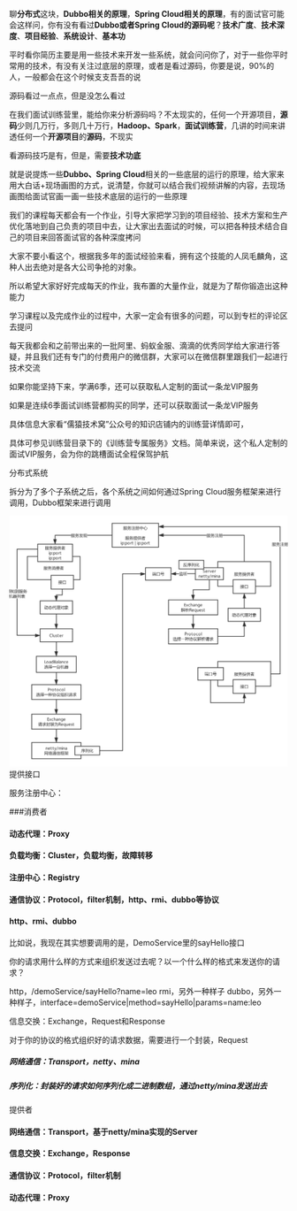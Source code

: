 聊**分布式**这块，**Dubbo相关的原理**，**Spring Cloud相关的原理**，有的面试官可能会这样问，你有没有看过**Dubbo或者Spring Cloud的源码呢**？**技术广度**、**技术深度**、**项目经验**、**系统设计**、**基本功**

平时看你简历主要是用一些技术来开发一些系统，就会问问你了，对于一些你平时常用的技术，有没有关注过底层的原理，或者是看过源码，你要是说，90%的人，一般都会在这个时候支支吾吾的说

源码看过一点点，但是没怎么看过

在我们面试训练营里，能给你来分析源码吗？不太现实的，任何一个开源项目，**源码**少则几万行，多则几十万行，**Hadoop、Spark**，**面试训练营**，几讲的时间来讲透任何一个**开源项目**的**源码**，不现实

看源码技巧是有，但是，需要**技术功底**

就是说提炼一些**Dubbo、Spring Cloud**相关的一些底层的运行的原理，给大家来用大白话+现场画图的方式，说清楚，你就可以结合我们视频讲解的内容，去现场画图给面试官画一画一些技术底层的运行的一些原理


我们的课程每天都会有一个作业，引导大家把学习到的项目经验、技术方案和生产优化落地到自己负责的项目中去，让大家出去面试的时候，可以把各种技术结合自己的项目来回答面试官的各种深度拷问

大家不要小看这个，根据我多年的面试经验来看，拥有这个技能的人凤毛麟角，这种人出去绝对是各大公司争抢的对象。

所以希望大家好好完成每天的作业，我布置的大量作业，就是为了帮你锻造出这种能力

学习课程以及完成作业的过程中，大家一定会有很多的问题，可以到专栏的评论区去提问

每天我都会和之前带出来的一批阿里、蚂蚁金服、滴滴的优秀同学给大家进行答疑，并且我们还有专门的付费用户的微信群，大家可以在微信群里跟我们一起进行技术交流

如果你能坚持下来，学满6季，还可以获取私人定制的面试一条龙VIP服务

如果是连续6季面试训练营都购买的同学，还可以获取面试一条龙VIP服务

具体信息大家看“儒猿技术窝”公众号的知识店铺内的训练营详情即可，

具体可参见训练营目录下的《训练营专属服务》文档。简单来说，这个私人定制的面试VIP服务，会为你的跳槽面试全程保驾护航




分布式系统

拆分为了多个子系统之后，各个系统之间如何通过Spring Cloud服务框架来进行调用，Dubbo框架来进行调用

![Dubbo核心架构原理](/docs/distributed-system/images/dubbo-framework-principle.png)
提供接口

服务注册中心：

###消费者

#### 动态代理：Proxy
#### 负载均衡：Cluster，负载均衡，故障转移
#### 注册中心：Registry
#### 通信协议：Protocol，filter机制，http、rmi、dubbo等协议

#### http、rmi、dubbo

比如说，我现在其实想要调用的是，DemoService里的sayHello接口

你的请求用什么样的方式来组织发送过去呢？以一个什么样的格式来发送你的请求？

http，/demoService/sayHello?name=leo
rmi，另外一种样子
dubbo，另外一种样子，interface=demoService|method=sayHello|params=name:leo

信息交换：Exchange，Request和Response

对于你的协议的格式组织好的请求数据，需要进行一个封装，Request

##### 网络通信：Transport，netty、mina
##### 序列化：封装好的请求如何序列化成二进制数组，通过netty/mina发送出去

提供者

#### 网络通信：Transport，基于netty/mina实现的Server
#### 信息交换：Exchange，Response
#### 通信协议：Protocol，filter机制
#### 动态代理：Proxy
